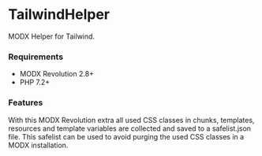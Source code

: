# TailwindHelper

MODX Helper for Tailwind.

### Requirements

* MODX Revolution 2.8+
* PHP 7.2+

### Features

With this MODX Revolution extra all used CSS classes in chunks, templates,
resources and template variables are collected and saved to a safelist.json
file. This safelist can be used to avoid purging the used CSS classes in a MODX
installation.
